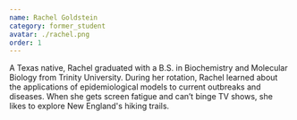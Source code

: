 ```yaml
---
name: Rachel Goldstein
category: former_student
avatar: ./rachel.png
order: 1
---
```


A Texas native, Rachel graduated with a B.S. in Biochemistry and Molecular Biology from Trinity University. During her rotation, Rachel learned about the applications of epidemiological models to current outbreaks and diseases. When she gets screen fatigue and can’t binge TV shows, she likes to explore New England's hiking trails.